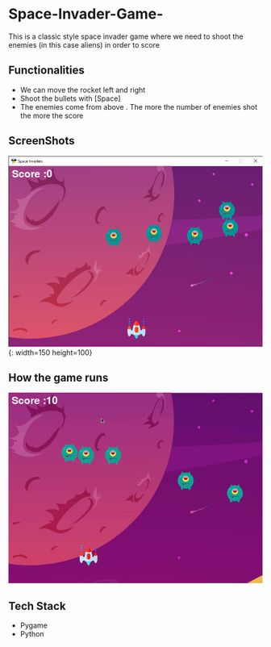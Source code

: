 # Space-Invader-Game-

 This is a classic style space invader game where we need to shoot the enemies (in this case aliens) in order to score
 
## Functionalities
  
  * We can move the rocket left and right 
  * Shoot the bullets with [Space]
  * The enemies come from above . The more the number of enemies shot the more the score 

## ScreenShots

![](img1.png){: width=150 height=100}

## How the game runs

![](gif.gif)

## Tech Stack

* Pygame
* Python
